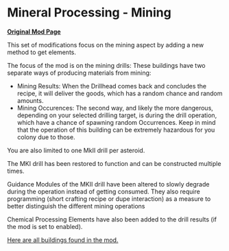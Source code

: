 # Mineral Processing - Mining

[**Original Mod Page**](https://steamcommunity.com/sharedfiles/filedetails/?id=3358334623)

This set of modifications focus on the mining aspect by adding a new method to get elements.

The focus of the mod is on the mining drills: These buildings have two separate ways of producing materials from mining:

- Mining Results: When the Drillhead comes back and concludes the recipe, it will deliver the goods, which has a random chance and random amounts.
- Mining Occurences: The second way, and likely the more dangerous, depending on your selected drilling target, is during the drill operation, which have a chance of spawning random Occurrences. Keep in mind that the operation of this building can be extremely hazardous for you colony due to those.

You are also limited to one MkII drill per asteroid.

The MKI drill has been restored to function and can be constructed multiple times.

Guidance Modules of the MKII drill have been altered to slowly degrade during the operation instead of getting consumed. They also require programming (short crafting recipe or dupe interaction) as a measure to better distinguish the different mining operations

Chemical Processing Elements have also been added to the drill results (if the mod is set to enabled).

[Here are all buildings found in the mod.](./Buildings)
